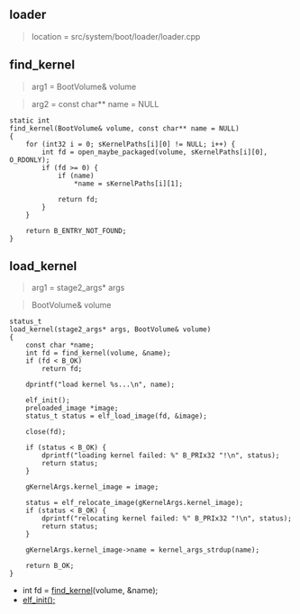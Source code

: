 
## loader
> location = src/system/boot/loader/loader.cpp


## find_kernel

> arg1 = BootVolume& volume

> arg2 = const char** name = NULL

```
static int
find_kernel(BootVolume& volume, const char** name = NULL)
{
	for (int32 i = 0; sKernelPaths[i][0] != NULL; i++) {
		int fd = open_maybe_packaged(volume, sKernelPaths[i][0], O_RDONLY);
		if (fd >= 0) {
			if (name)
				*name = sKernelPaths[i][1];

			return fd;
		}
	}

	return B_ENTRY_NOT_FOUND;
}
```


## load_kernel

> arg1 = stage2_args* args

> BootVolume& volume

```
status_t
load_kernel(stage2_args* args, BootVolume& volume)
{
	const char *name;
	int fd = find_kernel(volume, &name);
	if (fd < B_OK)
		return fd;

	dprintf("load kernel %s...\n", name);

	elf_init();
	preloaded_image *image;
	status_t status = elf_load_image(fd, &image);

	close(fd);

	if (status < B_OK) {
		dprintf("loading kernel failed: %" B_PRIx32 "!\n", status);
		return status;
	}

	gKernelArgs.kernel_image = image;

	status = elf_relocate_image(gKernelArgs.kernel_image);
	if (status < B_OK) {
		dprintf("relocating kernel failed: %" B_PRIx32 "!\n", status);
		return status;
	}

	gKernelArgs.kernel_image->name = kernel_args_strdup(name);

	return B_OK;
}

```

* int fd = [find_kernel](#find_kernel)(volume, &name);
* [elf_init();](/boot/loader/elf.md#elf_init())
